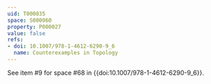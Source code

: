 ```yaml
---
uid: T000835
space: S000060
property: P000027
value: false
refs:
- doi: 10.1007/978-1-4612-6290-9_6
  name: Counterexamples in Topology
---
```


See item #9 for space #68 in {{doi:10.1007/978-1-4612-6290-9_6}}.
